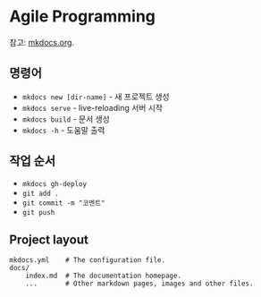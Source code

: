 # Agile Programming

참고: [mkdocs.org](https://www.mkdocs.org).

## 명령어

* `mkdocs new [dir-name]` - 새 프로젝트 생성
* `mkdocs serve` - live-reloading 서버 시작
* `mkdocs build` - 문서 생성
* `mkdocs -h` - 도움말 출력

## 작업 순서

* `mkdocs gh-deploy`
* `git add .`
* `git commit -m "코멘트"`
* `git push`

## Project layout

    mkdocs.yml    # The configuration file.
    docs/
        index.md  # The documentation homepage.
        ...       # Other markdown pages, images and other files.
